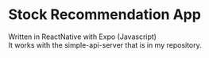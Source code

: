 # Stock Recommendation App

Written in ReactNative with Expo (Javascript)<br/>
It works with the simple-api-server that is in my repository.
